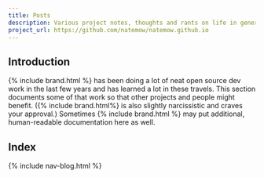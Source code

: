 ```yaml
---
title: Posts
description: Various project notes, thoughts and rants on life in general.
project_url: https://github.com/natemow/natemow.github.io
---
```


## Introduction

{% include brand.html %} has been doing a lot of neat open source dev work in the last few years and has learned a lot in these travels. This section documents some of that work so that other projects and people might benefit. ({% include brand.html%} is also slightly narcissistic and craves your approval.) Sometimes {% include brand.html %} may put additional, human-readable documentation here as well.

## Index

{% include nav-blog.html %}
